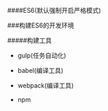 ####ES6(默认强制开启严格模式)

###构建ES6的开发环境


#####构建工具

+ gulp(任务自动化)
- babel(编译工具)
* webpack(编译工具)
- npm


